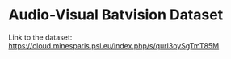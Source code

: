 # Audio-Visual Batvision Dataset
 
Link to the dataset: https://cloud.minesparis.psl.eu/index.php/s/qurl3oySgTmT85M
